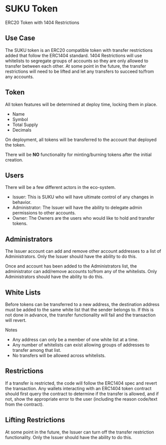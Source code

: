 # SUKU Token
ERC20 Token with 1404 Restrictions

## Use Case
The SUKU token is an ERC20 compatible token with transfer restrictions added that follow the ERC1404 standard.  1404 Restrictions will use whitelists to segregate groups of accounts so they are only allowed to transfer between each other.  At some point in the future, the transfer restrictions will need to be lifted and let any transfers to succeed to/from any accounts.

## Token
All token features will be determined at deploy time, locking them in place.

 - Name
 - Symbol
 - Total Supply
 - Decimals

On deployment, all tokens will be transferred to the account that deployed the token.

There will be **NO** functionality for minting/burning tokens after the initial creation.

## Users
There will be a few different actors in the eco-system.

 - Issuer: This is SUKU who will have ultimate control of any changes in behavior.
 - Administrator: The Issuer will have the ability to delegate admin permissions to other accounts.
 - Owner: The Owners are the users who would like to hold and transfer tokens.

## Administrators

The Issuer account can add and remove other account addresses to a list of Administrators.  Only the Issuer should have the ability to do this.

Once and account has been added to the Administrators list, the administrator can add/remove accounts to/from any of the whitelists.  Only Administrators should have the ability to do this.

## White Lists
Before tokens can be transferred to a new address, the destination address must be added to the same white list that the sender belongs to.  If this is not done in advance, the transfer functionality will fail and the transaction will revert.

Notes
 - Any address can only be a member of one white list at a time.
 - Any number of whitelists can exist allowing groups of addresses to transfer among that list.
 - No transfers will be allowed across whitelists.

## Restrictions

If a transfer is restricted, the code will follow the ERC1404 spec and revert the transaction.  Any wallets interacting with an ERC1404 token contract should first query the contract to determine if the transfer is allowed, and if not, show the appropriate error to the user (including the reason code/text from the contract).

## Lifting Restrictions

At some point in the future, the Issuer can turn off the transfer restriction functionality.  Only the Issuer should have the ability to do this.